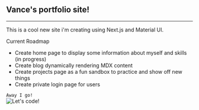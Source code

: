 ## Vance's portfolio site!

---

This is a cool new site i'm creating using Next.js and Material UI.

Current Roadmap
- Create home page to display some information about myself and skills \(in progress\)
- Create blog dynamically rendering MDX content
- Create projects page as a fun sandbox to practice and show off new things
- Create private login page for users

```Away I go!```<br>
![Let's code!](/public/computes.jpg)